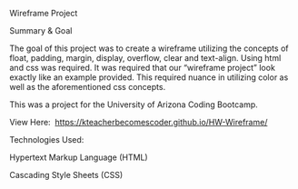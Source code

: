 Wireframe Project

Summary & Goal

The goal of this project was to create a wireframe utilizing the concepts of float, padding, margin, display, 
overflow, clear and text-align. Using html and css was required. It was required that our “wireframe project” look 
exactly like an example provided. This required nuance in utilizing color as well as the aforementioned css concepts.

This was a project for the University of Arizona Coding Bootcamp.

View Here:  https://kteacherbecomescoder.github.io/HW-Wireframe/

Technologies Used:

Hypertext Markup Language (HTML)

Cascading Style Sheets (CSS)
